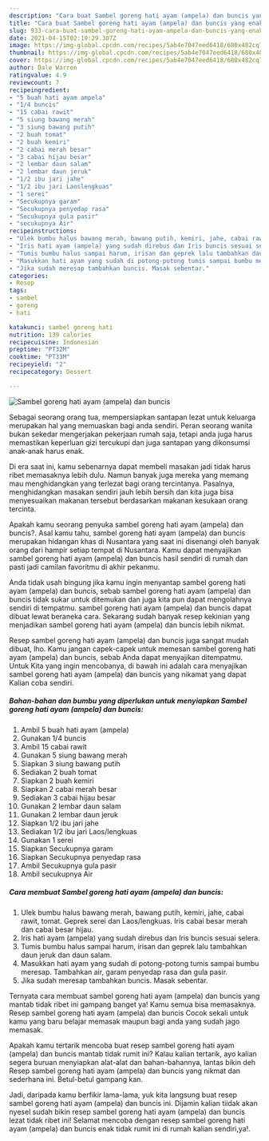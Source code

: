 ```yaml
---
description: "Cara buat Sambel goreng hati ayam (ampela) dan buncis yang enak Untuk Jualan"
title: "Cara buat Sambel goreng hati ayam (ampela) dan buncis yang enak Untuk Jualan"
slug: 933-cara-buat-sambel-goreng-hati-ayam-ampela-dan-buncis-yang-enak-untuk-jualan
date: 2021-04-15T02:19:29.307Z
image: https://img-global.cpcdn.com/recipes/5ab4e7047eed6418/680x482cq70/sambel-goreng-hati-ayam-ampela-dan-buncis-foto-resep-utama.jpg
thumbnail: https://img-global.cpcdn.com/recipes/5ab4e7047eed6418/680x482cq70/sambel-goreng-hati-ayam-ampela-dan-buncis-foto-resep-utama.jpg
cover: https://img-global.cpcdn.com/recipes/5ab4e7047eed6418/680x482cq70/sambel-goreng-hati-ayam-ampela-dan-buncis-foto-resep-utama.jpg
author: Dale Warren
ratingvalue: 4.9
reviewcount: 7
recipeingredient:
- "5 buah hati ayam ampela"
- "1/4 buncis"
- "15 cabai rawit"
- "5 siung bawang merah"
- "3 siung bawang putih"
- "2 buah tomat"
- "2 buah kemiri"
- "2 cabai merah besar"
- "3 cabai hijau besar"
- "2 lembar daun salam"
- "2 lembar daun jeruk"
- "1/2 ibu jari jahe"
- "1/2 ibu jari Laoslengkuas"
- "1 serei"
- "Secukupnya garam"
- "Secukupnya penyedap rasa"
- "Secukupnya gula pasir"
- "secukupnya Air"
recipeinstructions:
- "Ulek bumbu halus bawang merah, bawang putih, kemiri, jahe, cabai rawit, tomat. Geprek serei dan Laos/lengkuas. Iris cabai besar merah dan cabai besar hijau."
- "Iris hati ayam (ampela) yang sudah direbus dan Iris buncis sesuai selera."
- "Tumis bumbu halus sampai harum, irisan dan geprek lalu tambahkan daun jeruk dan daun salam."
- "Masukkan hati ayam yang sudah di potong-potong tumis sampai bumbu meresap. Tambahkan air, garam penyedap rasa dan gula pasir."
- "Jika sudah meresap tambahkan buncis. Masak sebentar."
categories:
- Resep
tags:
- sambel
- goreng
- hati

katakunci: sambel goreng hati 
nutrition: 139 calories
recipecuisine: Indonesian
preptime: "PT32M"
cooktime: "PT33M"
recipeyield: "2"
recipecategory: Dessert

---
```



![Sambel goreng hati ayam (ampela) dan buncis](https://img-global.cpcdn.com/recipes/5ab4e7047eed6418/680x482cq70/sambel-goreng-hati-ayam-ampela-dan-buncis-foto-resep-utama.jpg)

Sebagai seorang orang tua, mempersiapkan santapan lezat untuk keluarga merupakan hal yang memuaskan bagi anda sendiri. Peran seorang  wanita bukan sekedar mengerjakan pekerjaan rumah saja, tetapi anda juga harus memastikan keperluan gizi tercukupi dan juga santapan yang dikonsumsi anak-anak harus enak.

Di era  saat ini, kamu sebenarnya dapat membeli masakan jadi tidak harus ribet memasaknya lebih dulu. Namun banyak juga mereka yang memang mau menghidangkan yang terlezat bagi orang tercintanya. Pasalnya, menghidangkan masakan sendiri jauh lebih bersih dan kita juga bisa menyesuaikan makanan tersebut berdasarkan makanan kesukaan orang tercinta. 



Apakah kamu seorang penyuka sambel goreng hati ayam (ampela) dan buncis?. Asal kamu tahu, sambel goreng hati ayam (ampela) dan buncis merupakan hidangan khas di Nusantara yang saat ini disenangi oleh banyak orang dari hampir setiap tempat di Nusantara. Kamu dapat menyajikan sambel goreng hati ayam (ampela) dan buncis hasil sendiri di rumah dan pasti jadi camilan favoritmu di akhir pekanmu.

Anda tidak usah bingung jika kamu ingin menyantap sambel goreng hati ayam (ampela) dan buncis, sebab sambel goreng hati ayam (ampela) dan buncis tidak sukar untuk ditemukan dan juga kita pun dapat mengolahnya sendiri di tempatmu. sambel goreng hati ayam (ampela) dan buncis dapat dibuat lewat beraneka cara. Sekarang sudah banyak resep kekinian yang menjadikan sambel goreng hati ayam (ampela) dan buncis lebih nikmat.

Resep sambel goreng hati ayam (ampela) dan buncis juga sangat mudah dibuat, lho. Kamu jangan capek-capek untuk memesan sambel goreng hati ayam (ampela) dan buncis, sebab Anda dapat menyajikan ditempatmu. Untuk Kita yang ingin mencobanya, di bawah ini adalah cara menyajikan sambel goreng hati ayam (ampela) dan buncis yang nikamat yang dapat Kalian coba sendiri.

<!--inarticleads1-->

##### Bahan-bahan dan bumbu yang diperlukan untuk menyiapkan Sambel goreng hati ayam (ampela) dan buncis:

1. Ambil 5 buah hati ayam (ampela)
1. Gunakan 1/4 buncis
1. Ambil 15 cabai rawit
1. Gunakan 5 siung bawang merah
1. Siapkan 3 siung bawang putih
1. Sediakan 2 buah tomat
1. Siapkan 2 buah kemiri
1. Siapkan 2 cabai merah besar
1. Sediakan 3 cabai hijau besar
1. Gunakan 2 lembar daun salam
1. Gunakan 2 lembar daun jeruk
1. Siapkan 1/2 ibu jari jahe
1. Sediakan 1/2 ibu jari Laos/lengkuas
1. Gunakan 1 serei
1. Siapkan Secukupnya garam
1. Siapkan Secukupnya penyedap rasa
1. Ambil Secukupnya gula pasir
1. Ambil secukupnya Air




<!--inarticleads2-->

##### Cara membuat Sambel goreng hati ayam (ampela) dan buncis:

1. Ulek bumbu halus bawang merah, bawang putih, kemiri, jahe, cabai rawit, tomat. Geprek serei dan Laos/lengkuas. Iris cabai besar merah dan cabai besar hijau.
1. Iris hati ayam (ampela) yang sudah direbus dan Iris buncis sesuai selera.
1. Tumis bumbu halus sampai harum, irisan dan geprek lalu tambahkan daun jeruk dan daun salam.
1. Masukkan hati ayam yang sudah di potong-potong tumis sampai bumbu meresap. Tambahkan air, garam penyedap rasa dan gula pasir.
1. Jika sudah meresap tambahkan buncis. Masak sebentar.




Ternyata cara membuat sambel goreng hati ayam (ampela) dan buncis yang mantab tidak ribet ini gampang banget ya! Kamu semua bisa memasaknya. Resep sambel goreng hati ayam (ampela) dan buncis Cocok sekali untuk kamu yang baru belajar memasak maupun bagi anda yang sudah jago memasak.

Apakah kamu tertarik mencoba buat resep sambel goreng hati ayam (ampela) dan buncis mantab tidak rumit ini? Kalau kalian tertarik, ayo kalian segera buruan menyiapkan alat-alat dan bahan-bahannya, lantas bikin deh Resep sambel goreng hati ayam (ampela) dan buncis yang nikmat dan sederhana ini. Betul-betul gampang kan. 

Jadi, daripada kamu berfikir lama-lama, yuk kita langsung buat resep sambel goreng hati ayam (ampela) dan buncis ini. Dijamin kalian tiidak akan nyesel sudah bikin resep sambel goreng hati ayam (ampela) dan buncis lezat tidak ribet ini! Selamat mencoba dengan resep sambel goreng hati ayam (ampela) dan buncis enak tidak rumit ini di rumah kalian sendiri,ya!.

